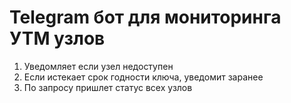 # Telegram бот для мониторинга УТМ узлов

1. Уведомляет если узел недоступен
2. Если истекает срок годности ключа, уведомит заранее
3. По запросу пришлет статус всех узлов